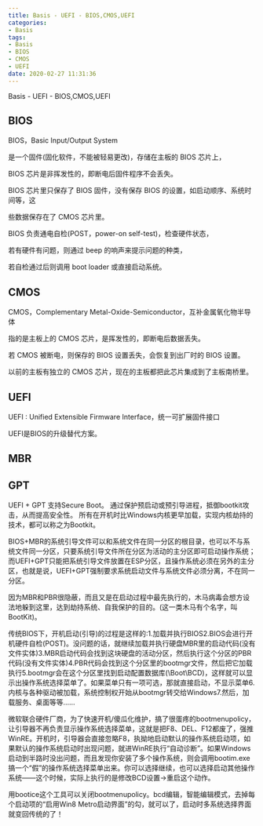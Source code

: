 ```yaml
---
title: Basis - UEFI - BIOS,CMOS,UEFI
categories:
- Basis
tags:
- Basis
- BIOS
- CMOS
- UEFI
date: 2020-02-27 11:31:36
---
```


Basis - UEFI - BIOS,CMOS,UEFI

<!--more-->

## BIOS

BIOS，Basic Input/Output System

是一个固件(固化软件，不能被轻易更改)，存储在主板的 BIOS 芯片上，

BIOS 芯片是非挥发性的，即断电后固件程序不会丢失。

BIOS 芯片里只保存了 BIOS 固件，没有保存 BIOS 的设置，如启动顺序、系统时间等，这

些数据保存在了 CMOS 芯片里。

BIOS 负责通电自检(POST，power-on self-test)，检查硬件状态，

若有硬件有问题，则通过 beep 的响声来提示问题的种类，

若自检通过后则调用 boot loader 或直接启动系统。

## CMOS

CMOS，Complementary Metal-Oxide-Semiconductor，互补金属氧化物半导体

指的是主板上的 CMOS 芯片，是挥发性的，即断电后数据丢失。

若 CMOS 被断电，则保存的 BIOS 设置丢失，会恢复到出厂时的 BIOS 设置。

以前的主板有独立的 CMOS 芯片，现在的主板都把此芯片集成到了主板南桥里。

## UEFI

UEFI : Unified Extensible Firmware Interface，统一可扩展固件接口

UEFI是BIOS的升级替代方案。

## MBR

## GPT

UEFI + GPT 支持Secure Boot。
通过保护预启动或预引导进程，抵御bootkit攻击，从而提高安全性。
所有在开机时比Windows内核更早加载，实现内核劫持的技术，都可以称之为Bootkit。

BIOS+MBR的系统引导文件可以和系统文件在同一分区的根目录，也可以不与系统文件同一分区，只要系统引导文件所在分区为活动的主分区即可启动操作系统；而UEFI+GPT只能把系统引导文件放置在ESP分区，且操作系统必须在另外的主分区，也就是说，UEFI+GPT强制要求系统启动文件与系统文件必须分离，不在同一分区。

因为MBR和PBR很隐蔽，而且又是在启动过程中最先执行的，木马病毒会想方设法地躲到这里，达到劫持系统、自我保护的目的。(这一类木马有个名字，叫BootKit)。

传统BIOS下，开机启动(引导)的过程是这样的:1.加载并执行BIOS2.BIOS会进行开机硬件自检(POST)。没问题的话，就继续加载并执行硬盘MBR里的启动代码(没有文件实体)3.MBR启动代码会找到这块硬盘的活动分区，然后执行这个分区的PBR代码(没有文件实体)4.PBR代码会找到这个分区里的bootmgr文件，然后把它加载执行5.bootmgr会在这个分区里找到启动配置数据库(\Boot\BCD)，这样就可以显示出操作系统选择菜单了。如果菜单只有一项可选，那就直接启动，不显示菜单6.内核与各种驱动被加载，系统控制权开始从bootmgr转交给Windows7.然后，加载服务、桌面等等……

微软联合硬件厂商，为了快速开机/傻瓜化维护，搞了很蛋疼的bootmenupolicy，让引导器不再负责显示操作系统选择菜单，这就是把F8、DEL、F12都废了，强推WinRE。开机时，引导器会直接忽略F8，执拗地启动默认的操作系统启动项，如果默认的操作系统启动时出现问题，就进WinRE执行“自动诊断”。如果Windows启动到半路时没出问题，而且发现你安装了多个操作系统，则会调用bootim.exe搞一个“假”的操作系统选择菜单出来。你可以选择继续，也可以选择启动其他操作系统——这个时候，实际上执行的是修改BCD设置->重启这个动作。

用bootice这个工具可以关闭bootmenupolicy。bcd编辑，智能编辑模式，去掉每个启动项的“启用Win8 Metro启动界面”的勾，就可以了，启动时多系统选择界面就变回传统的了！

